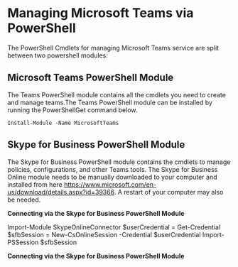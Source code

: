 # Managing Microsoft Teams via PowerShell

The PowerShell Cmdlets for managing Microsoft Teams service are split between two powershell modules:

## Microsoft Teams PowerShell Module

The Teams PowerShell module contains all the cmdlets you need to create and manage teams.The Teams PowerShell module can be installed by running the PowerShellGet command below.

`Install-Module -Name MicrosoftTeams`

## Skype for Business PowerShell Module

The Skype for Business PowerShell module contains the cmdlets to manage policies, configurations, and other Teams tools. The Skype for Business Online module needs to be manually downloaded to your computer and installed from here https://www.microsoft.com/en-us/download/details.aspx?id=39366. A restart of your computer may also be needed.

**Connecting via the Skype for Business PowerShell Module**

Import-Module SkypeOnlineConnector
$userCredential = Get-Credential
$sfbSession = New-CsOnlineSession -Credential $userCredential
Import-PSSession $sfbSession

**Connecting via the Skype for Business PowerShell Module**
